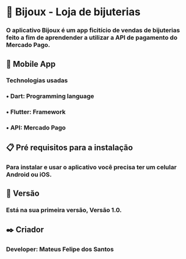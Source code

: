 # 💍 Bijoux - Loja de bijuterias

### O aplicativo Bijoux é um app ficitício de vendas de bijuterias feito a fim de aprendender a utilizar a API de pagamento do Mercado Pago.
 
## 📱 Mobile App

### **Technologias usadas**
### • Dart: Programming language
### • Flutter: Framework
### • API: Mercado Pago

## 📋 Pré requisitos para a instalação
### Para instalar e usar o aplicativo você precisa ter um celular Android ou iOS.

## 📌 Versão
### Está na sua primeira versão, Versão 1.0.

## ✒️ Criador
### Developer: Mateus Felipe dos Santos
